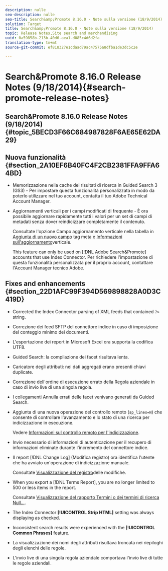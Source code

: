 ```yaml
---
description: nulle
seo-description: nulle
seo-title: Search&amp;Promote 8.16.0 - Note sulla versione (18/9/2014)
solution: Target
title: Search&amp;Promote 8.16.0 - Note sulla versione (18/9/2014)
topic: Release Notes,Site search and merchandising
uuid: 0a59858b-213b-40d6-aea1-d085c4d6d2fa
translation-type: tm+mt
source-git-commit: ef818327e1cdaad79ac47575a8dfba1de3dc5c2e

---
```



# Search&amp;Promote 8.16.0 Release Notes (9/18/2014){#search-promote-release-notes}

## Search&amp;Promote 8.16.0 Release Notes (9/18/2014) {#topic_5BECD3F66C684987828F6AE65E62DA29}

## Nuova funzionalità {#section_2A10EF6B40FC4F2CB2381FFA9FFA64BD}

* Memorizzazione nella cache dei risultati di ricerca in Guided Search 3 (GS3) - Per impostare questa funzionalità personalizzata in modo da poterlo utilizzare nel tuo account, contatta il tuo Adobe Technical Account Manager.
* Aggiornamenti verticali per i campi modificati di frequente - È ora possibile aggiornare rapidamente tutti i valori per un set di campi di metadati senza dover reindicizzare completamente il contenuto.

   Consultate l&#39;opzione Campo aggiornamento verticale nella tabella in [Aggiunta di un nuovo campo](../c-about-settings-menu/c-about-metadata-menu.md#task_6DF188C0FC7F4831A4444CA9AFA615E5) tag meta e [Informazioni sull&#39;aggiornamento](../c-about-index-menu/c-about-vertical-updates.md#concept_E65A70C9C2E04804BF24FBE1B3CAD899)verticale.

   This feature can only be used on [!DNL Adobe Search&Promote] accounts that use Index Connector. Per richiedere l&#39;impostazione di questa funzionalità personalizzata per il proprio account, contattare l&#39;Account Manager tecnico Adobe.

## Fixes and enhancements {#section_22D1AFC99F394D569898828A0D3C419D}

* Corrected the Index Connector parsing of XML feeds that contained `?>` string.
* Correzione dei feed SFTP del connettore indice in caso di imposizione del conteggio minimo dei documenti.
* L&#39;esportazione dei report in Microsoft Excel ora supporta la codifica UTF8.
* Guided Search: la compilazione dei facet risultava lenta.
* Caricatore degli attributi: nei dati aggregati erano presenti chiavi duplicate.
* Correzione dell&#39;ordine di esecuzione errato della Regola aziendale in caso di invio live di una singola regola.
* I collegamenti Annulla errati delle facet venivano generati da Guided Search.
* Aggiunta di una nuova operazione del controllo remoto (`sp_lines=N`) che consente di controllare l&#39;avanzamento e lo stato di una ricerca per indicizzazione in esecuzione.

   Vedere [Informazioni sul controllo remoto per l&#39;indicizzazione](../c-about-index-menu/c-about-remote-control-for-indexing.md#concept_C79B322190E84106A434E5C6D4A4118F).

* Invio necessario di informazioni di autenticazione per il recupero di informazioni eliminate durante l&#39;incremento del connettore indice.
* Il report [!DNL Change Log] (Modifica registro) ora identifica l&#39;utente che ha avviato un&#39;operazione di indicizzazione manuale.

   Consultate [Visualizzazione del registro](../c-about-reports-menu/c-about-reports-menu.md#task_166F1156719F4B3D834BEA8E249C8057)delle modifiche.

* When you export a [!DNL Terms Report], you are no longer limited to 500 or less items in the report.

   Consultate [Visualizzazione del rapporto Termini o dei termini di ricerca Null...](../c-about-reports-menu/c-about-reports-menu.md#task_53B7ED1582DD4B0E8376546A7AFC789A).

* The Index Connector **[!UICONTROL Strip HTML]** setting was always displaying as checked.
* Inconsistent search results were experienced with the **[!UICONTROL Common Phrases]** feature.
* La visualizzazione dei nomi degli attributi risultava troncata nei riepiloghi degli elenchi delle regole.
* L&#39;invio live di una singola regola aziendale comportava l&#39;invio live di tutte le regole aziendali.

